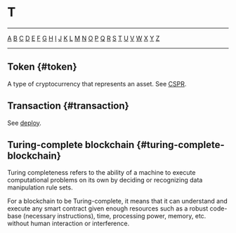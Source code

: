 # T

---

[A](./A.md) [B](./B.md) [C](./C.md) [D](./D.md) [E](./E.md) [F](./F.md) [G](./G.md) [H](./H.md) [I](./I.md) [J](./J.md) [K](./K.md) [L](./L.md) [M](./M.md) [N](./N.md) [O](./O.md) [P](./P.md) [Q](./Q.md) [R](./R.md) [S](./S.md) [T](./T.md) [U](./U.md) [V](./V.md) [W](./W.md) [X](./X.md) [Y](./Y.md) [Z](./Z.md)

---

## Token {#token}

A type of cryptocurrency that represents an asset. See [CSPR](./C.md#cspr).

## Transaction {#transaction}

See [deploy](./D.md#deploy).

## Turing-complete blockchain {#turing-complete-blockchain}

Turing completeness refers to the ability of a machine to execute computational problems on its own by deciding or recognizing data manipulation rule sets.

For a blockchain to be Turing-complete, it means that it can understand and execute any smart contract given enough resources such as a robust code-base (necessary instructions), time, processing power, memory, etc. without human interaction or interference.
